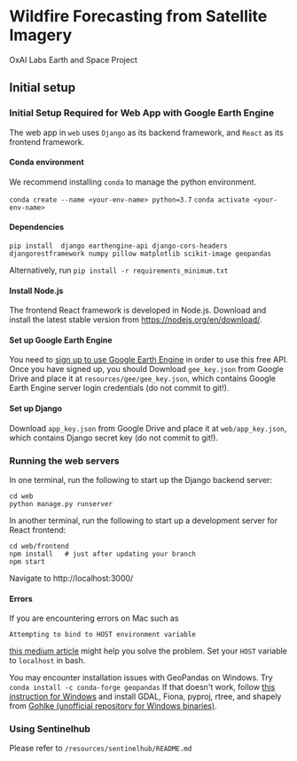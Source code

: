 # Wildfire Forecasting from Satellite Imagery
OxAI Labs Earth and Space Project

## Initial setup
### Initial Setup Required for Web App with Google Earth Engine
The web app in `web` uses `Django` as its backend framework, and `React` as its frontend framework. 

#### Conda environment
We recommend installing `conda` to manage the python environment. 

`conda create --name <your-env-name> python=3.7`
`conda activate <your-env-name>`

#### Dependencies
`pip install 
django
earthengine-api
django-cors-headers
djangorestframework
numpy
pillow
matplotlib
scikit-image
geopandas
`

Alternatively, run
`pip install -r requirements_minimum.txt`

#### Install Node.js
The frontend React framework is developed in Node.js. Download and install the latest stable version from https://nodejs.org/en/download/.

#### Set up Google Earth Engine
You need to [sign up to use Google Earth Engine](https://earthengine.google.com/signup/) in order to use this free API.
Once you have signed up, you should 
Download `gee_key.json` from Google Drive and place it at `resources/gee/gee_key.json`, which contains Google Earth Engine server login credentials (do not commit to git!).

#### Set up Django
Download `app_key.json` from Google Drive and place it at `web/app_key.json`, which contains Django secret key (do not commit to git!).

### Running the web servers
In one terminal, run the following to start up the Django backend server:
```
cd web
python manage.py runserver
```

In another terminal, run the following to start up a development server for React frontend:

```
cd web/frontend
npm install   # just after updating your branch
npm start
```

Navigate to http://localhost:3000/

#### Errors
If you are encountering errors on Mac such as
```
Attempting to bind to HOST environment variable
```
[this medium article](https://medium.com/@choy/fixing-create-react-app-when-npm-fails-to-start-because-your-host-environment-variable-is-being-4c8a9fa0b461) might help you solve the problem. Set your `HOST` variable to `localhost` in bash.

You may encounter installation issues with GeoPandas on Windows. Try
`conda install -c conda-forge geopandas`
If that doesn't work, follow [this instruction for Windows](https://geoffboeing.com/2014/09/using-geopandas-windows/) 
and install GDAL, Fiona, pyproj, rtree, and shapely from [Gohlke (unofficial repository for Windows binaries)](https://www.lfd.uci.edu/~gohlke/pythonlibs/).
### Using Sentinelhub
Please refer to `/resources/sentinelhub/README.md`

